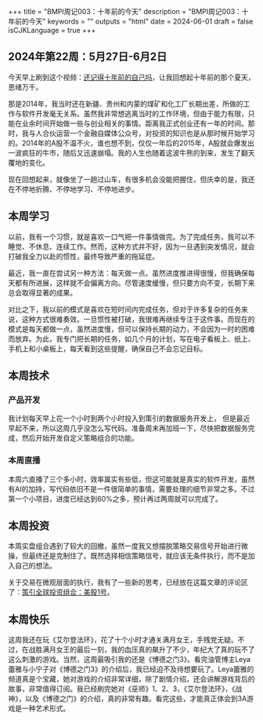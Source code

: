 +++
title = "BMPI周记003：十年前的今天"
description = "BMPI周记003：十年前的今天"
keywords = ""
outputs = "html"
date = 2024-06-01
draft = false
isCJKLanguage = true
+++

## 2024年第22周：5月27日-6月2日

今天早上刷到这个视频：[还记得十年前的自己吗](https://v.douyin.com/ijM39M9F/)，让我回想起十年前的那个夏天，思绪万千。

那是2014年，我当时还在新疆、贵州和内蒙的煤矿和化工厂长期出差，所做的工作与软件开发毫无关系。虽然我非常想逃离当时的工作环境，但由于能力有限，只能在业余时间开始做一些与创业相关的事情。距离我正式创业还有一年的时间。那时，我与人合伙运营一个金融自媒体公众号，对投资的知识也是从那时候开始学习的。2014年的A股不温不火，谁也想不到，仅仅一年后的2015年，A股就会爆发出一波疯狂的牛市，随后又迅速崩塌。我的人生也随着这波牛熊的到来，发生了翻天覆地的变化。

现在回想起来，就像坐了一趟过山车，有很多机会没能把握住，但庆幸的是，我还在不停地折腾、不停地学习、不停地进步。

## 本周学习

以前，我有一个习惯，就是喜欢一口气把一件事情做完。为了完成任务，我可以不睡觉、不休息、连续工作。然而，这种方式并不好，因为一旦遇到突发情况，就会打破我全力以赴的惯性，最终导致严重的拖延症。

最近，我一直在尝试另一种方法：每天做一点。虽然进度推进得很慢，但我确保每天都有所进展，这样就不会偏离方向。尽管速度缓慢，但只要方向不变，长期下来总会取得显著的成果。

对比之下，我以前的模式是喜欢在短时间内完成任务，但对于许多复杂的任务来说，这种方式很难奏效。一旦惯性被打破，我很难再继续专注于这件事。而现在的模式是每天都做一点，虽然进度慢，但可以保持长期的动力，不会因为一时的困难而放弃。为此，我专门把长期的任务，如几个月的计划，写在电子看板上、纸上、手机上和小桌板上，每天看到这些提醒，确保自己不会忘记目标。

## 本周技术

### 产品开发

我计划每天早上花一个小时到两个小时投入到策引的数据服务开发上， 但是最近早起不来，所以这周几乎没怎么写代码。准备周末再加班一下，尽快把数据服务完成，然后开始开发自定义策略组合的功能。

### 本周直播

本周六直播了三个多小时，效率属实有些低，但这可能就是真实的软件开发，虽然有AI的加持，写代码依旧不是一件很简单的事情，需要处理的细节非常之多。不过第一个小项目，进度已经达到60%之多，预计再过两周就可以完成了。

## 本周投资

本周实盘组合遇到了较大的回撤，虽然一度我又想摆脱策略交易信号开始进行微操，但最终还是克制住了。既然选择相信策略信号，就应该无条件执行，而不是加入自己的想法。

关于交易在微观层面的执行，我有了一些新的思考，已经放在这篇文章的评论区了：[策引全球投资组合：美股1号](https://www.bmpi.dev/money/portfolios/myinvestpilot_us_1/)。

## 本周快乐

这周我还在玩《艾尔登法环》，花了十个小时才通关满月女王，手残党无疑。不过，在战胜满月女王的最后一刻，我的血压真的飙升了不少，年纪大了真的玩不了这么刺激的游戏。当然，这周最吸引我的还是《博德之门3》。看完油管博主Leya蕾雅与小宁子对《博德之门3》的介绍后，我已经迫不及待想要玩了。Leya蕾雅的频道真是个宝藏，她对游戏的介绍非常详细，除了剧情介绍，还会讲解游戏背后的故事，非常值得订阅。我已经刷完她对《巫师》1、2、3，《艾尔登法环》，《战神》，以及《博德之门》的介绍，真的非常有趣。看完这些，才能真正体会到3A游戏是一种艺术形式。
